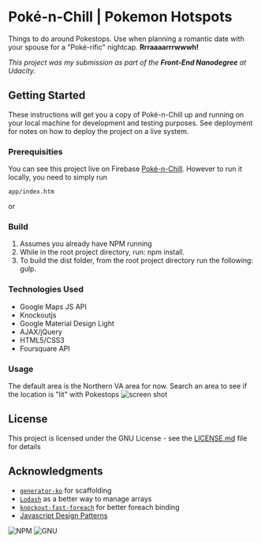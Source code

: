 # Poké-n-Chill | Pokemon Hotspots

Things to do around Pokestops. Use when planning a romantic date with your spouse for a "Poké-rific" nightcap. **Rrraaaarrrwwwh!**

_This project was my submission as part of the **Front-End Nanodegree** at Udacity._


## Getting Started

These instructions will get you a copy of Poké-n-Chill up and running on your local machine for development and testing purposes. See deployment for notes on how to deploy the project on a live system.

### Prerequisities

You can see this project live on Firebase [Poké-n-Chill](https://litpokestops.firebaseapp.com/). However to run it locally, you need to simply run

```
app/index.htm
```

or

### Build

1. Assumes you already have NPM running
2. While in the root project directory, run: npm install.
3. To build the dist folder, from the root project directory run the following: gulp.


### Technologies Used

* Google Maps JS API
* Knockoutjs
* Google Material Design Light
* AJAX/jQuery
* HTML5/CSS3
* Foursquare API


### Usage

The default area is the Northern VA area for now. Search an area to see if the location is "lit" with Pokestops
![screen shot](https://firebasestorage.googleapis.com/v0/b/litpokestops.appspot.com/o/assets%2FScreen%20Shot%202016-08-12%20at%201.13.33%20PM.png?alt=media&token=11c170ff-9c33-4c75-bc96-b021a90bfbcf)


## License

This project is licensed under the GNU License - see the [LICENSE.md](LICENSE.md) file for details

## Acknowledgments

* [`generator-ko`](https://github.com/caseywebb/generator-ko-spa#readme) for scaffolding
* [`Lodash`](https://github.com/lodash/lodash) as a better way to manage arrays
* [`knockout-fast-foreach`](https://github.com/brianmhunt/knockout-fast-foreach) for better foreach binding
* [Javascript Design Patterns](https://classroom.udacity.com/courses/ud989/lessons/3417188540/concepts/33740985840923)

![NPM](https://img.shields.io/npm/v/npm.svg)
![GNU](https://img.shields.io/aur/license/yaourt.svg)

